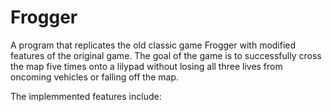 # Frogger
A program that replicates the old classic game Frogger with modified features of the original game. The goal of the game is to successfully cross the map five times onto a lilypad without losing all three lives from oncoming vehicles or falling off the map. 

The implemmented features include:
